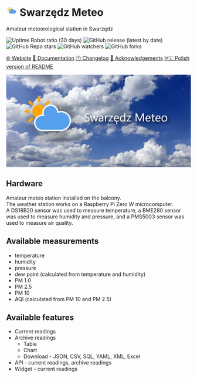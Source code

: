 # ![Icon](.github/img/icon30.png) Swarzędz Meteo

Amateur meteorological station in Swarzędz

![Uptime Robot ratio (30 days)](https://img.shields.io/uptimerobot/ratio/m796142229-4aa21855eb01f1ddd0b04e07?style=flat-square)
![GitHub release (latest by date)](https://img.shields.io/github/v/release/bartekl1/SwarzedzMeteo?style=flat-square)
![GitHub Repo stars](https://img.shields.io/github/stars/bartekl1/SwarzedzMeteo?style=flat-square)
![GitHub watchers](https://img.shields.io/github/watchers/bartekl1/SwarzedzMeteo?style=flat-square)
![GitHub forks](https://img.shields.io/github/forks/bartekl1/SwarzedzMeteo?style=flat-square)

[🌐 Website](https://swarzedzmeteo.pythonanywhere.com/)
[📖 Documentation](https://github.com/bartekl1/SwarzedzMeteo/wiki)
[🕑 Changelog](CHANGELOG.md)
[🎁 Acknowledgements](ACKNOWLEDGEMENTS.md)
[🇵🇱 Polish version of README](README_PL.md)

![Baner](.github/img/baner.png)

## Hardware

Amateur meteo station installed on the balcony. \
The weather station works on a Raspberry Pi Zero W microcomputer. \
A DS18B20 sensor was used to measure temperature, a BME280 sensor was used to measure humidity and pressure, and a PMS5003 sensor was used to measure air quality.

## Available measurements

- temperature
- humidity
- pressure
- dew point (calculated from temperature and humidity)
- PM 1.0
- PM 2.5
- PM 10
- AQI (calculated from PM 10 and PM 2.5)

## Available features

- Current readings
- Archive readings
    - Table
    - Chart
    - Download - JSON, CSV, SQL, YAML, XML, Excel
- API - current readings, archive readings
- Widget - current readings
